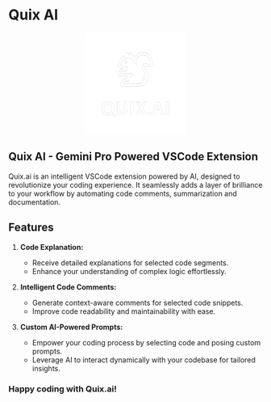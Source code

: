 # Quix AI

<p align="center">
<img src="https://github.com/Bhavik-ag/Quix.ai/blob/master/media/logo.png" width="200px" />
</p>

## Quix AI - Gemini Pro Powered VSCode Extension

Quix.ai is an intelligent VSCode extension powered by AI, designed to revolutionize your coding experience. It seamlessly adds a layer of brilliance to your workflow by automating code comments, summarization and documentation. 

## Features

1. **Code Explanation:**
   - Receive detailed explanations for selected code segments.
   - Enhance your understanding of complex logic effortlessly.

2. **Intelligent Code Comments:**
   - Generate context-aware comments for selected code snippets.
   - Improve code readability and maintainability with ease.

3. **Custom AI-Powered Prompts:**
   - Empower your coding process by selecting code and posing custom prompts.
   - Leverage AI to interact dynamically with your codebase for tailored insights.

### Happy coding with Quix.ai!
